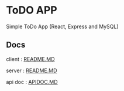 # ToDO APP

Simple ToDo App (React, Express and MySQL)

## Docs

client : [README.MD](client/README.md)

server : [README.MD](server/README.MD)

api doc : [APIDOC.MD](server/APIDOC.MD)
